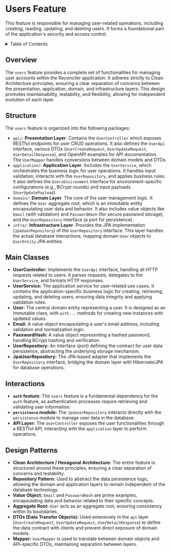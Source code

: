 # Users Feature

This feature is responsible for managing user-related operations, including creating, reading, updating, and deleting
users. It forms a foundational part of the application's security and access control.

<details>
<summary>Table of Contents</summary>

| Section                             | Description                                                       |
|:------------------------------------|:------------------------------------------------------------------|
| [Overview](#overview)               | High-level description of the user management feature.            |
| [Structure](#structure)             | Details on how the user management feature is organized.          |
| [Main Classes](#main-classes)       | Key classes involved in user management.                          |
| [Interactions](#interactions)       | How the user management feature interacts with other modules.     |
| [Design Patterns](#design-patterns) | Key architectural and design patterns applied within the feature. |

</details>

## Overview

The `users` feature provides a complete set of functionalities for managing user accounts within the Reconciler
application. It adheres strictly to Clean Architecture principles, ensuring a clear separation of concerns between the
presentation, application, domain, and infrastructure layers. This design promotes maintainability, testability, and
flexibility, allowing for independent evolution of each layer.

## Structure

The `users` feature is organized into the following packages:

- `api/`: **Presentation Layer**. Contains the `UserController` which exposes RESTful endpoints for user CRUD
  operations. It also defines the `UserApi` interface, various DTOs (`UserCreateRequest`, `UserUpdateRequest`,
  `UserDetailResponse`), and OpenAPI examples for API documentation. The `UserMapper` handles conversions between domain
  models and DTOs.
- `application/`: **Application Layer**. Includes the `UserService`, which orchestrates the business logic for user
  operations. It handles input validation, interacts with the `UserRepository`, and applies business rules. It also
  defines the `UsersEnvironment` interface for environment-specific configurations (e.g., BCrypt rounds) and input
  payloads (`UserUpdatePayload`).
- `domain/`: **Domain Layer**. The core of the user management logic. It defines the `User` aggregate root, which is an
  immutable entity encapsulating user data and behavior. It also includes value objects like `Email` (with validation)
  and `PasswordHash` (for secure password storage), and the `UserRepository` interface (a port for persistence).
- `infra/`: **Infrastructure Layer**. Provides the JPA implementation (`JpaUserRepository`) of the `UserRepository`
  interface. This layer handles the actual database interactions, mapping domain `User` objects to `UserEntity` JPA
  entities.

## Main Classes

- **UserController:** Implements the `UserApi` interface, handling all HTTP requests related to users. It parses
  requests, delegates to the `UserService`, and formats HTTP responses.
- **UserService:** The application service for user-related use cases. It contains the application-specific business
  logic for creating, retrieving, updating, and deleting users, ensuring data integrity and applying validation rules.
- **User:** The central domain entity representing a user. It is designed as an immutable class, with `with...` methods
  for creating new instances with updated values.
- **Email:** A value object encapsulating a user's email address, including validation and normalization logic.
- **PasswordHash:** A value object representing a hashed password, handling BCrypt hashing and verification.
- **UserRepository:** An interface (port) defining the contract for user data persistence, abstracting the underlying
  storage mechanism.
- **JpaUserRepository:** The JPA-based adapter that implements the `UserRepository` interface, bridging the domain layer
  with Hibernate/JPA for database operations.

## Interactions

- **`auth` feature:** The `users` feature is a fundamental dependency for the `auth` feature, as authentication
  processes require retrieving and validating user information.
- **`persistence` module:** The `JpaUserRepository` interacts directly with the `persistence` module to manage user data
  in the database.
- **API Layer:** The `UserController` exposes the user functionalities through a RESTful API, interacting with the
  `application` layer to perform operations.

## Design Patterns

- **Clean Architecture / Hexagonal Architecture:** The entire feature is structured around these principles, ensuring a
  clear separation of concerns and testability.
- **Repository Pattern:** Used to abstract the data persistence logic, allowing the domain and application layers to
  remain independent of the database technology.
- **Value Object:** `Email` and `PasswordHash` are prime examples, encapsulating data and behavior related to their
  specific concepts.
- **Aggregate Root:** `User` acts as an aggregate root, ensuring consistency within its boundaries.
- **DTOs (Data Transfer Objects):** Used extensively in the `api` layer (`UserCreateRequest`, `UserUpdateRequest`,
  `UserDetailResponse`) to define the data contract with clients and prevent direct exposure of domain models.
- **Mapper:** `UserMapper` is used to translate between domain objects and API-specific DTOs, maintaining separation
  between layers.
